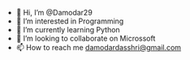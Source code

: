 - 👋 Hi, I’m @Damodar29
- 👀 I’m interested in Programming
- 🌱 I’m currently learning Python
- 💞️ I’m looking to collaborate on Microssoft
- 📫 How to reach me damodardasshri@gmail.com

<!---
Damodar29/Damodar29 is a ✨ special ✨ repository because its `README.md` (this file) appears on your GitHub profile.
You can click the Preview link to take a look at your changes.
--->
